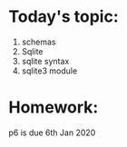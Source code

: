 # Today's topic:

1. schemas
2. Sqlite
3. sqlite syntax
4. sqlite3 module

# Homework:

p6 is due 6th Jan 2020
